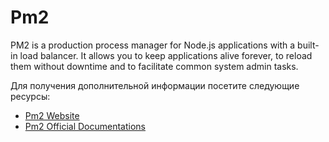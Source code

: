 # Pm2

PM2 is a production process manager for Node.js applications with a built-in load balancer. It allows you to keep applications alive forever, to reload them without downtime and to facilitate common system admin tasks.

Для получения дополнительной информации посетите следующие ресурсы:

- [Pm2 Website](https://pm2.keymetrics.io/)
- [Pm2 Official Documentations](https://pm2.keymetrics.io/docs/usage/quick-start/)
